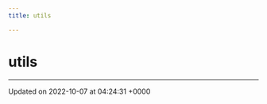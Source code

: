 ```yaml
---
title: utils

---
```


# utils








-------------------------------

Updated on 2022-10-07 at 04:24:31 +0000